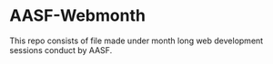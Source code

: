 # AASF-Webmonth
This repo consists of file made under month long web development sessions conduct by AASF.
